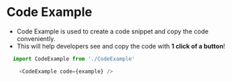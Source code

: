 # Code Example

- Code Example is used to create a code snippet and copy the code conveniently. 
- This will help developers see and copy the code with __1 click of a button__!

```javascript
  import CodeExample from './CodeExample'

    <CodeExample code={example} />
```
